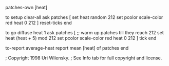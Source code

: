 patches-own [heat]

to setup
  clear-all
  ask patches [
    set heat random 212
    set pcolor scale-color red heat 0 212
  ]
  reset-ticks
end

to go
  diffuse heat 1
  ask patches [
    ;; warm up patches till they reach 212
    set heat (heat + 5) mod 212
    set pcolor scale-color red heat 0 212
  ]
  tick
end

to-report average-heat
  report mean [heat] of patches
end


; Copyright 1998 Uri Wilensky.
; See Info tab for full copyright and license.
